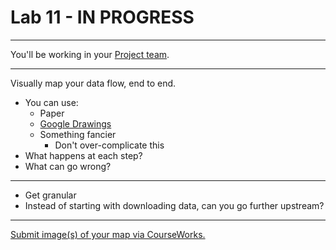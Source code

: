 # Lab 11 - IN PROGRESS

---

You'll be working in your [Project team](../docs/project_teams.csv).

---

Visually map your data flow, end to end.

- You can use:
  - Paper
  - [Google Drawings](https://docs.google.com/drawings)
  - Something fancier
    - Don't over-complicate this
- What happens at each step?
- What can go wrong?

---

- Get granular
- Instead of starting with downloading data, can you go further upstream?

---

[Submit image(s) of your map via CourseWorks.](https://courseworks2.columbia.edu/courses/210480/assignments)
